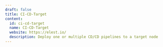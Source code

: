```yaml
---
draft: false
title: CI-CD-Target
content:
  id: ci-cd-target
  name: CI-CD-Target
  website: https://elest.io/
  description: Deploy one or multiple CD/CD pipelines to a target node
---
```

